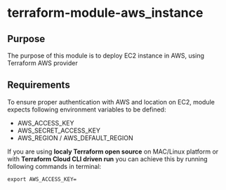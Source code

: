 # terraform-module-aws_instance

## Purpose
The purpose of this module is to deploy EC2 instance in AWS, using Terraform AWS provider

## Requirements
To ensure proper authentication with AWS and location on EC2, module expects following environment variables to be defined:
* AWS_ACCESS_KEY
* AWS_SECRET_ACCESS_KEY
* AWS_REGION / AWS_DEFAULT_REGION

If you are using **localy Terraform open source** on MAC/Linux platform or with **Terraform Cloud CLI driven run** you can achieve this by running following commands in terminal:
```
export AWS_ACCESS_KEY=         
